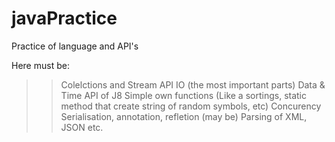# javaPractice
Practice of language and API's 

Here must be:
>>Colelctions and Stream API 
>>IO (the most important parts)
>>Data & Time API of J8
>>Simple own functions (Like a sortings, static method that create string of random symbols, etc)
>>Concurency
>>Serialisation, annotation, refletion
>>(may be) Parsing of XML, JSON
etc.
